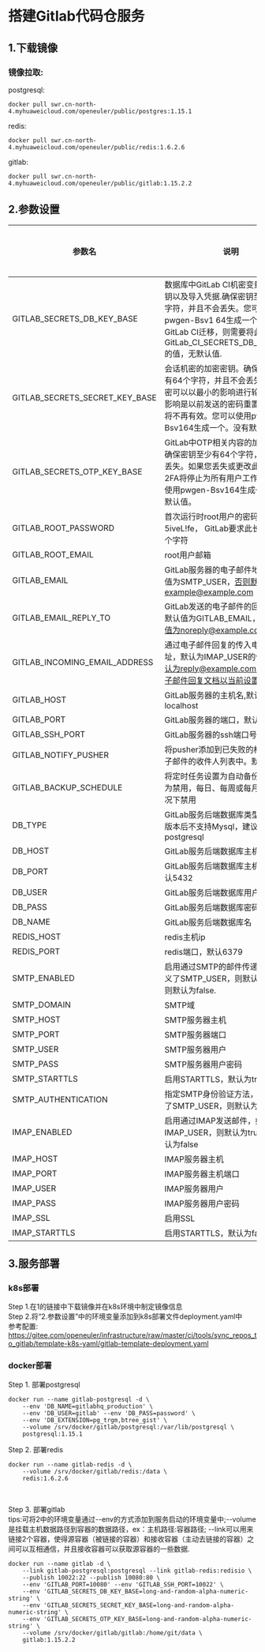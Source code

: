 # 搭建Gitlab代码仓服务

## 1.下载镜像
### 镜像拉取:
postgresql:
```shell
docker pull swr.cn-north-4.myhuaweicloud.com/openeuler/public/postgres:1.15.1
```
redis:
```shell
docker pull swr.cn-north-4.myhuaweicloud.com/openeuler/public/redis:1.6.2.6
```
gitlab:
```shell
docker pull swr.cn-north-4.myhuaweicloud.com/openeuler/public/gitlab:1.15.2.2
```
## 2.参数设置

| 参数名 | 说明 | 是否必需 |
| --- | --- | --- |
|GITLAB_SECRETS_DB_KEY_BASE| 数据库中GitLab CI机密变量的加密密钥以及导入凭据.确保密钥至少有32个字符，并且不会丢失。您可以使用pwgen-Bsv1 64生成一个.如果要从GitLab CI迁移，则需要将此值设置为GitLab_CI_SECRETS_DB_KEY_BASE的值，无默认值.| 是 | 
|GITLAB_SECRETS_SECRET_KEY_BASE | 会话机密的加密密钥。确保密钥至少有64个字符，并且不会丢失。这个秘密可以以最小的影响进行轮换，主要影响是以前发送的密码重置电子邮件将不再有效。您可以使用pwgen-Bsv164生成一个。没有默认值.| 是 |
|GITLAB_SECRETS_OTP_KEY_BASE | GitLab中OTP相关内容的加密密钥。确保密钥至少有64个字符，并且不会丢失。如果您丢失或更改此密码，2FA将停止为所有用户工作。您可以使用pwgen-Bsv164生成一个。没有默认值。| 是 |
|GITLAB_ROOT_PASSWORD|首次运行时root用户的密码，默认值5iveL!fe， GitLab要求此长度至少为8个字符|是|
|GITLAB_ROOT_EMAIL|root用户邮箱|是|
|GITLAB_EMAIL|GitLab服务器的电子邮件地址，默认值为SMTP_USER，否则默认值为example@example.com|是|
|GITLAB_EMAIL_REPLY_TO|GitLab发送的电子邮件的回复地址，默认值为GITLAB_EMAIL，否则默认值为noreply@example.com.|是|
|GITLAB_INCOMING_EMAIL_ADDRESS|通过电子邮件回复的传入电子邮件地址，默认为IMAP_USER的值，否则默认为reply@example.com.请阅读电子邮件回复文档以当前设置此参数.|是|
|GITLAB_HOST|GitLab服务器的主机名,默认为localhost|是|
|GITLAB_PORT|GitLab服务器的端口，默认80|是|
|GITLAB_SSH_PORT|GitLab服务器的ssh端口号，默认22|是|
|GITLAB_NOTIFY_PUSHER| 将pusher添加到已失败的构建通知电子邮件的收件人列表中。默认为false|是|
|GITLAB_BACKUP_SCHEDULE|将定时任务设置为自动备份，可选值为禁用，每日、每周或每月。默认情况下禁用|是|
|DB_TYPE|GitLab服务后端数据库类型，在12.1版本后不支持Mysql，建议使用postgresql|是|
|DB_HOST|GitLab服务后端数据库主机ip|是|
|DB_PORT|GitLab服务后端数据库主机端口， 默认5432|是|
|DB_USER|GitLab服务后端数据库用户|是|
|DB_PASS|GitLab服务后端数据库密码|是|
|DB_NAME|GitLab服务后端数据库名|是|
|REDIS_HOST|redis主机ip|是|
|REDIS_PORT|redis端口，默认6379|是|
|SMTP_ENABLED|启用通过SMTP的邮件传递，如果定义了SMTP_USER，则默认为true，否则默认为false.|是|
|SMTP_DOMAIN|SMTP域|是|
|SMTP_HOST|SMTP服务器主机|是|
|SMTP_PORT|SMTP服务器端口|是|
|SMTP_USER|SMTP服务器用户|是|
|SMTP_PASS|SMTP服务器用户密码|是|
|SMTP_STARTTLS|启用STARTTLS，默认为true|是|
|SMTP_AUTHENTICATION|指定SMTP身份验证方法，如果设置了SMTP_USER，则默认为login|是|
|IMAP_ENABLED|启用通过IMAP发送邮件，如果定义了IMAP_USER，则默认为true，否则默认为false|是|
|IMAP_HOST|IMAP服务器主机|是|
|IMAP_PORT|IMAP服务器主机端口|是|
|IMAP_USER|IMAP服务器用户|是|
|IMAP_PASS|IMAP服务器用户密码|是|
|IMAP_SSL|启用SSL|是|
|IMAP_STARTTLS|启用STARTTLS，默认为false|是|

## 3.服务部署
### k8s部署
Step 1.在1的链接中下载镜像并在k8s环境中制定镜像信息
<br>
Step 2.将“2.参数设置”中的环境变量添加到k8s部署文件deployment.yaml中
<br>
参考配置: https://gitee.com/openeuler/infrastructure/raw/master/ci/tools/sync_repos_to_gitlab/template-k8s-yaml/gitlab-template-deployment.yaml

### docker部署
Step 1. 部署postgresql<br>
```shell
docker run --name gitlab-postgresql -d \
    --env 'DB_NAME=gitlabhq_production' \
    --env 'DB_USER=gitlab' --env 'DB_PASS=password' \
    --env 'DB_EXTENSION=pg_trgm,btree_gist' \
    --volume /srv/docker/gitlab/postgresql:/var/lib/postgresql \
    postgresql:1.15.1
```

Step 2. 部署redis<br>
```shell
docker run --name gitlab-redis -d \
    --volume /srv/docker/gitlab/redis:/data \
    redis:1.6.2.6
```
<br>

Step 3. 部署gitlab<br>
tips:可将2中的环境变量通过--env的方式添加到服务启动的环境变量中;--volume是挂载主机数据路径到容器的数据路径，ex：主机路径:容器路径; --link可以用来链接2个容器，使得源容器（被链接的容器）和接收容器（主动去链接的容器）之间可以互相通信，并且接收容器可以获取源容器的一些数据.
```shell
docker run --name gitlab -d \
    --link gitlab-postgresql:postgresql --link gitlab-redis:redisio \
    --publish 10022:22 --publish 10080:80 \
    --env 'GITLAB_PORT=10080' --env 'GITLAB_SSH_PORT=10022' \
    --env 'GITLAB_SECRETS_DB_KEY_BASE=long-and-random-alpha-numeric-string' \
    --env 'GITLAB_SECRETS_SECRET_KEY_BASE=long-and-random-alpha-numeric-string' \
    --env 'GITLAB_SECRETS_OTP_KEY_BASE=long-and-random-alpha-numeric-string' \
    --volume /srv/docker/gitlab/gitlab:/home/git/data \
    gitlab:1.15.2.2
```
